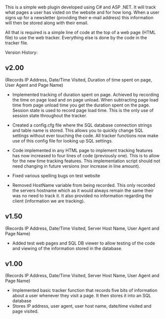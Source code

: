 This is a simple web plugin developed using C# and ASP .NET. It will track what pages a user has visted on the website and for how long. When a user signs up for a 
newsletter (providing their e-mail address) this information will then be stored along with their email.

All that is required is a simple line of code at the top of a web page (HTML file) to use the web tracker. Everything else is done by the code in the tracker file.


Version History:

v2.00
------
(Records IP Address, Date/Time Visited, Duration of time spent on page, User Agent and Page Name)

+ Implemented tracking of duration spent on page. Achieved by recording the time on page load and on page unload. When subtracting page load time from page unload 
time you get the duration spent on the page. Session state is used to record page load time. This is the only use of session state throughout the tracker.

+ Created a config.cfg file where the SQL database connection strings and table name is stored. This allows you to quickly change SQL settings without ever touching 
the code. All tracker functions now make use of this config file for looking up SQL settings.

+ Code implemented in any HTML page to implement tracking features has now increased to four lines of code (previously one). This is to allow for the new time 
tracking features. This implementation script should not need changing in future versions (nor increase in line amount).

+ Fixed various spelling bugs on test website

- Removed HostName variable from being recorded. This only recorded the servers hostname which as it would always remain the same their was no need to track it. It 
also provided no information regarding the client (information we are tracking).

v1.50
------
(Records IP Address, Date/Time Visited, Server Host Name, User Agent and Page Name)

- Added test web pages and SQL DB viewer to allow testing of the code and viewing of the information stored in the database.

v1.00
------
(Records IP Address, Date/Time Visited, Server Host Name, User Agent and Page Name)

- Implemented basic tracker function that records five bits of information about a user whenever they visit a page. It then stores it into an SQL database
- Stores IP address, user agent, user host name, date/time visited and page visited.